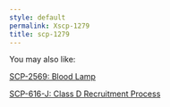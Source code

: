 ```yaml
---
style: default
permalink: Xscp-1279
title: scp-1279
---
```

You may also like:

[SCP-2569: Blood Lamp](http://scp-wiki.net/scp-2569)

[SCP-616-J: Class D Recruitment Process](http://scp-wiki.net/scp-616-j)
